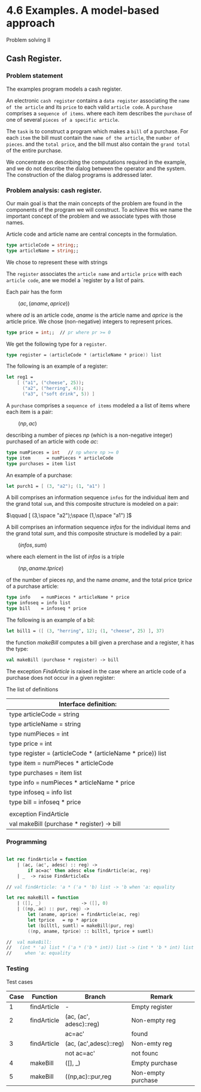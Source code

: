 ﻿# 4.6 Examples. A model-based approach

Problem solving II

## Cash Register.

### Problem statement

The examples program models a cash register.

An electronic `cash register` contains a `data register` associating the `name of the article` and its `price` to each valid `article code`.
A `purchase` comprises a `sequence of items`. where each item describes the `purchase` of one of several `pieces of a specific article`.

The `task` is to construct a program which makes a `bill` of a purchase. 
For each `item` the bill must contain the `name of the article`, the `number of pieces`. and the `total price`, and the bill must also contain the `grand total` of the entire purchase.

We concentrate on describing the computations required in the example, and we do not describe the dialog between the operator and the system.
The construction of the dialog programs is addressed later.

### Problem analysis: cash register.

Our main goal is that the main concepts of the problem are found in the components of the program we will construct.
To achieve this we name the important concept of the problem and we associate types with those names.

Article code and article name are central concepts in the formulation. 

```fsharp
type articleCode = string;;
type articleName = string;;
```

We chose to represent these with strings

The `register` associates the `article name` and `article price` with each `article code`, ane we model a `register by a list of pairs.

Each pair has the form

$\qquad (ac, (aname, aprice))$

where $ad$ is an article code, $aname$ is the article name and $aprice$ is the article price.  We chose (non-negative) integers to represent prices.

```fsharp
type price = int;;  // pr where pr >= 0
```

We get the following type for a `register`.

```fsharp
type register = (articleCode * (articleName * price)) list
```

The following is an example of a register:

```fsharp
let reg1 =
    [ ("a1", ("cheese", 25));
      ("a2", ("herring", 4));
      ("a3", ("soft drink", 5)) ]
```

A `purchase` comprises a `sequence of items` modeled a a list of items  where each item is a pair:

$\qquad (np,ac)$

describing a number of pieces $np$ (which is a non-negative integer) purchased of an article with code $ac$:

```fsharp
type numPieces = int   // np where np >= 0
type item      = numPieces * articleCode
type purchases = item list
```

An example of a purchase:

```fsharp
let purch1 = [ (3, "a2"); (1, "a1") ]
```

A bill comprises an information sequence `infos` for the individual item and the grand total `sum`, and this composite structure is modeled on a pair:

$\qquad [ (3,\space "a2");\space (1,\space "a1") ]$

A bill comprises an information sequence $infos$ for the individual items and the grand total $sum$, and this composite structure is modelled by a pair:

$\qquad (infos, sum)$

where each element in the list of $infos$ is a triple

$\qquad (np, aname. tprice)$

of the number of pieces $np$, and the name $aname$, and the total price $tprice$ of a purchase article:

```fsharp
type info    = numPieces * articleName * price
type infoseq = info list
type bill    = infoseq * price
```

The following is an example of a bil:

```fsharp
let bill1 = ([ (3, "herring", 12); (1, "cheese", 25) ], 37)
```

the function $makeBill$ computes a bill given a prerchase and a register, it has the type:

```fsharp
val makeBill (purchase * register) -> bill
```

The exception $FindArticle$ is raised in the case where an article code of a purchase does not occur in a given register:


The list of definitions

| Interface definition:                                         |
|---------------------------------------------------------------|
| type articleCode = string                                     |
| type articleName = string                                     |
| type numPieces   = int                                        |
| type price       = int                                        |
| type register    = (articleCode * (articleName * price)) list |
| type item        = numPieces * articleCode                    |
| type purchases   = item list                                  |
| type info        = numPieces * articleName * price            |
| type infoseq     = info list                                  |
| type bill        = infoseq * price                            |
|                                                               |
| exception FindArticle                                         |
| val makeBill (purchase * register) -> bill                    |

### Programming

```fsharp

let rec findArticle = function
    | (ac, (ac', adesc) :: reg) ->
        if ac=ac' then adesc else findArticle(ac, reg)
    | _  -> raise FindArticleEx

// val findArticle: 'a * ('a * 'b) list -> 'b when 'a: equality
```

```fsharp
let rec makeBill = function
    | ([], _)               -> ([], 0)
    | ((np, ac) :: pur, reg) ->
        let (aname, aprice) = findArticle(ac, reg)
        let tprice   = np * aprice
        let (billtl, sumtl) = makeBill(pur, reg)
        ((np, aname, tprice) :: billtl, tprice + sumtl)

//  val makeBill:
//   (int * 'a) list * ('a * ('b * int)) list -> (int * 'b * int) list * int
//     when 'a: equality
```

### Testing

 Test cases                                

| Case | Function    | Branch                  | Remark             |
|------|-------------|-------------------------|--------------------|
| 1    | findArticle | -                       | Empty register     |
| 2    | findArticle | (ac, (ac', adesc)::reg) | Non-empty reg      |
|      |             | ac=ac'                  | found              |
| 3    | findArticle | (ac, (ac',adesc)::reg)  | Non-emty reg       |
|      |             | not ac=ac'              | not founc          |
| 4    | makeBill    | ([], _)                 | Empty purchase     |
| 5    | makeBill    | ((np,ac)::pur,reg       | Non-empty purchase |







